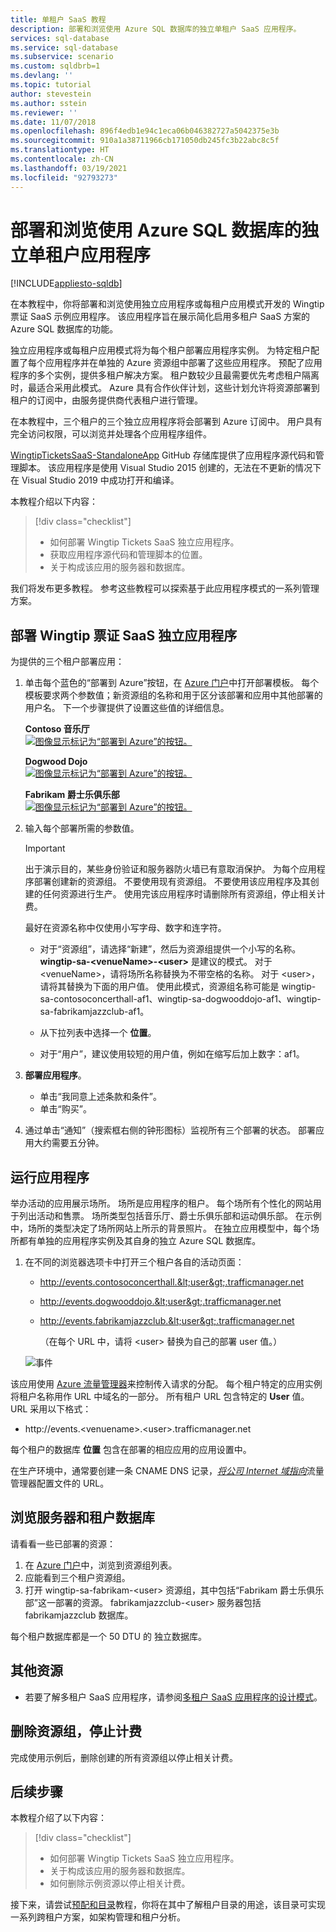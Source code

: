 ```yaml
---
title: 单租户 SaaS 教程
description: 部署和浏览使用 Azure SQL 数据库的独立单租户 SaaS 应用程序。
services: sql-database
ms.service: sql-database
ms.subservice: scenario
ms.custom: sqldbrb=1
ms.devlang: ''
ms.topic: tutorial
author: stevestein
ms.author: sstein
ms.reviewer: ''
ms.date: 11/07/2018
ms.openlocfilehash: 896f4edb1e94c1eca06b046382727a5042375e3b
ms.sourcegitcommit: 910a1a38711966cb171050db245fc3b22abc8c5f
ms.translationtype: HT
ms.contentlocale: zh-CN
ms.lasthandoff: 03/19/2021
ms.locfileid: "92793273"
---
```

# <a name="deploy-and-explore-a-standalone-single-tenant-application-that-uses-azure-sql-database"></a>部署和浏览使用 Azure SQL 数据库的独立单租户应用程序
[!INCLUDE[appliesto-sqldb](../includes/appliesto-sqldb.md)]

在本教程中，你将部署和浏览使用独立应用程序或每租户应用模式开发的 Wingtip 票证 SaaS 示例应用程序。  该应用程序旨在展示简化启用多租户 SaaS 方案的 Azure SQL 数据库的功能。

独立应用程序或每租户应用模式将为每个租户部署应用程序实例。  为特定租户配置了每个应用程序并在单独的 Azure 资源组中部署了这些应用程序。 预配了应用程序的多个实例，提供多租户解决方案。 租户数较少且最需要优先考虑租户隔离时，最适合采用此模式。 Azure 具有合作伙伴计划，这些计划允许将资源部署到租户的订阅中，由服务提供商代表租户进行管理。 

在本教程中，三个租户的三个独立应用程序将会部署到 Azure 订阅中。  用户具有完全访问权限，可以浏览并处理各个应用程序组件。

[WingtipTicketsSaaS-StandaloneApp](https://github.com/Microsoft/WingtipTicketsSaaS-StandaloneApp) GitHub 存储库提供了应用程序源代码和管理脚本。 该应用程序是使用 Visual Studio 2015 创建的，无法在不更新的情况下在 Visual Studio 2019 中成功打开和编译。


本教程介绍以下内容：

> [!div class="checklist"]
> * 如何部署 Wingtip Tickets SaaS 独立应用程序。
> * 获取应用程序源代码和管理脚本的位置。
> * 关于构成该应用的服务器和数据库。

我们将发布更多教程。 参考这些教程可以探索基于此应用程序模式的一系列管理方案。   

## <a name="deploy-the-wingtip-tickets-saas-standalone-application"></a>部署 Wingtip 票证 SaaS 独立应用程序

为提供的三个租户部署应用：

1. 单击每个蓝色的“部署到 Azure”按钮，在 [Azure 门户](https://portal.azure.com)中打开部署模板。 每个模板要求两个参数值；新资源组的名称和用于区分该部署和应用中其他部署的用户名。 下一个步骤提供了设置这些值的详细信息。

   **Contoso 音乐厅**   
   [![图像显示标记为“部署到 Azure”的按钮。](media/saas-standaloneapp-get-started-deploy/deploy.png)](https://aka.ms/deploywingtipsa-contoso)

   **Dogwood Dojo**   
   [![图像显示标记为“部署到 Azure”的按钮。](media/saas-standaloneapp-get-started-deploy/deploy.png)](https://aka.ms/deploywingtipsa-dogwood)

   **Fabrikam 爵士乐俱乐部**   
   [![图像显示标记为“部署到 Azure”的按钮。](media/saas-standaloneapp-get-started-deploy/deploy.png)](https://aka.ms/deploywingtipsa-fabrikam)
 
2. 输入每个部署所需的参数值。

    > [!IMPORTANT]
    > 出于演示目的，某些身份验证和服务器防火墙已有意取消保护。 为每个应用程序部署创建新的资源组。  不要使用现有资源组。 不要使用该应用程序及其创建的任何资源进行生产。 使用完该应用程序时请删除所有资源组，停止相关计费。

    最好在资源名称中仅使用小写字母、数字和连字符。
    * 对于“资源组”，请选择“新建”，然后为资源组提供一个小写的名称。 **wingtip-sa-\<venueName\>-\<user\>** 是建议的模式。  对于 \<venueName\>，请将场所名称替换为不带空格的名称。 对于 \<user\>，请将其替换为下面的用户值。  使用此模式，资源组名称可能是 wingtip-sa-contosoconcerthall-af1、wingtip-sa-dogwooddojo-af1、wingtip-sa-fabrikamjazzclub-af1。
    * 从下拉列表中选择一个 **位置**。

    * 对于“用户”，建议使用较短的用户值，例如在缩写后加上数字：af1。


3. **部署应用程序**。

    * 单击“我同意上述条款和条件”。
    * 单击“购买”。

4. 通过单击“通知”（搜索框右侧的钟形图标）监视所有三个部署的状态。 部署应用大约需要五分钟。


## <a name="run-the-applications"></a>运行应用程序

举办活动的应用展示场所。  场所是应用程序的租户。 每个场所有个性化的网站用于列出活动和售票。 场所类型包括音乐厅、爵士乐俱乐部和运动俱乐部。 在示例中，场所的类型决定了场所网站上所示的背景照片。   在独立应用模型中，每个场所都有单独的应用程序实例及其自身的独立 Azure SQL 数据库。

1. 在不同的浏览器选项卡中打开三个租户各自的活动页面：

   - http://events.contosoconcerthall.&lt;user&gt;.trafficmanager.net
   - http://events.dogwooddojo.&lt;user&gt;.trafficmanager.net
   - http://events.fabrikamjazzclub.&lt;user&gt;.trafficmanager.net

     （在每个 URL 中，请将 &lt;user&gt; 替换为自己的部署 user 值。）

   ![事件](./media/saas-standaloneapp-get-started-deploy/fabrikam.png)

该应用使用 [Azure 流量管理器](../../traffic-manager/traffic-manager-overview.md)来控制传入请求的分配。 每个租户特定的应用实例将租户名称用作 URL 中域名的一部分。 所有租户 URL 包含特定的 **User** 值。 URL 采用以下格式：
- http://events.&lt;venuename&gt;.&lt;user&gt;.trafficmanager.net

每个租户的数据库 **位置** 包含在部署的相应应用的应用设置中。

在生产环境中，通常要创建一条 CNAME DNS 记录，[*将公司 Internet 域指向*](../../traffic-manager/traffic-manager-point-internet-domain.md)流量管理器配置文件的 URL。


## <a name="explore-the-servers-and-tenant-databases"></a>浏览服务器和租户数据库

请看看一些已部署的资源：

1. 在 [Azure 门户](https://portal.azure.com)中，浏览到资源组列表。
2. 应能看到三个租户资源组。
3. 打开 wingtip-sa-fabrikam-&lt;user&gt; 资源组，其中包括“Fabrikam 爵士乐俱乐部”这一部署的资源。  fabrikamjazzclub-&lt;user&gt; 服务器包括 fabrikamjazzclub 数据库。

每个租户数据库都是一个 50 DTU 的 独立数据库。

## <a name="additional-resources"></a>其他资源

<!--
* Additional [tutorials that build on the Wingtip SaaS application](./saas-dbpertenant-wingtip-app-overview.md#sql-database-wingtip-saas-tutorials)
* To learn about elastic pools, see [*What is an Azure SQL elastic pool*](elastic-pool-overview.md)
* To learn about elastic jobs, see [*Managing scaled-out cloud databases*](./elastic-jobs-overview.md)
-->

- 若要了解多租户 SaaS 应用程序，请参阅[多租户 SaaS 应用程序的设计模式](saas-tenancy-app-design-patterns.md)。

 
## <a name="delete-resource-groups-to-stop-billing"></a>删除资源组，停止计费 ##

完成使用示例后，删除创建的所有资源组以停止相关计费。

## <a name="next-steps"></a>后续步骤

本教程介绍了以下内容：

> [!div class="checklist"]
> * 如何部署 Wingtip Tickets SaaS 独立应用程序。
> * 关于构成该应用的服务器和数据库。
> * 如何删除示例资源以停止相关计费。

接下来，请尝试[预配和目录](saas-standaloneapp-provision-and-catalog.md)教程，你将在其中了解租户目录的用途，该目录可实现一系列跨租户方案，如架构管理和租户分析。
